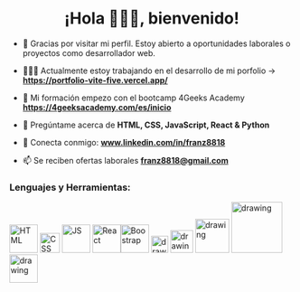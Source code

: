 <h1 align="center">¡Hola 🙋🏻‍♂️, bienvenido!</h1>

- 👀 Gracias por visitar mi perfil. Estoy abierto a oportunidades laborales o proyectos como desarrollador web.

- 👨🏻‍💻 Actualmente estoy trabajando en el desarrollo de mi porfolio ->  **https://portfolio-vite-five.vercel.app/**

- 🌱 Mi formación empezo con el bootcamp 4Geeks Academy **https://4geeksacademy.com/es/inicio**

- 💬 Pregúntame acerca de **HTML, CSS, JavaScript, React & Python** 

- 💼 Conecta conmigo: **www.linkedin.com/in/franz8818** 

- 📫 Se reciben ofertas laborales **franz8818@gmail.com**

### Lenguajes y Herramientas: 
<img src="https://upload.wikimedia.org/wikipedia/commons/thumb/6/61/HTML5_logo_and_wordmark.svg/512px-HTML5_logo_and_wordmark.svg.png" alt="HTML" width="50"/> <img src="https://upload.wikimedia.org/wikipedia/commons/thumb/d/d5/CSS3_logo_and_wordmark.svg/1452px-CSS3_logo_and_wordmark.svg.png" alt="CSS" width="35"/> <img src="https://upload.wikimedia.org/wikipedia/commons/9/99/Unofficial_JavaScript_logo_2.svg" alt="JS" width="50"/> <img src="https://upload.wikimedia.org/wikipedia/commons/thumb/a/a7/React-icon.svg/2300px-React-icon.svg.png" alt="React" width="50"/><img src="https://upload.wikimedia.org/wikipedia/commons/thumb/b/b2/Bootstrap_logo.svg/1280px-Bootstrap_logo.svg.png" alt="Boostrap" width="50"/>
<img src="https://cdn.freebiesupply.com/logos/large/2x/figma-1-logo-png-transparent.png" alt="drawing" width="30"/>
<img src="https://upload.wikimedia.org/wikipedia/commons/thumb/c/c3/Python-logo-notext.svg/1200px-Python-logo-notext.svg.png" alt="drawing" width="40"/>
<img src="https://play-lh.googleusercontent.com/keVVojxW-b11NTKWZg8GulfLlhqBpATvqGFViblYsI0fxW_8a0sIPgyRlB94Gu1AQMY" alt="drawing" width="60"/>
<img src="https://upload.wikimedia.org/wikipedia/commons/8/87/Sql_data_base_with_logo.png" alt="drawing" width="90"/><img src="https://uxwing.com/wp-content/themes/uxwing/download/brands-and-social-media/postman-icon.png" alt="drawing" width="50"/>
